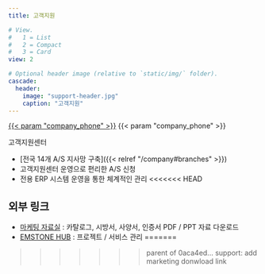 ```yaml
---
title: 고객지원

# View.
#   1 = List
#   2 = Compact
#   3 = Card
view: 2

# Optional header image (relative to `static/img/` folder).
cascade:
  header:
    image: "support-header.jpg"
    caption: "고객지원"
---
```


<div class="blockquote text-center">
<p class="display-4">
  <a class="d-inline d-sm-none" href='tel:{{< param "company_phone" >}}'>{{< param "company_phone" >}}</a>
  <span class="d-none d-sm-inline">{{< param "company_phone" >}}</a>
</p>
<p>고객지원센터</p>
</div>

- [전국 14개 A/S 지사망 구축]({{< relref "/company#branches" >}})
- 고객지원센터 운영으로 편리한 A/S 신청
- 전용 ERP 시스템 운영을 통한 체계적인 관리
<<<<<<< HEAD

## 외부 링크

- [마케팅 자료실](https://1drv.ms/u/s!AjzJrraVP8dFhqEmyjx72_aY65dkIw?e=z4EOGA) : 카탈로그, 시방서, 사양서, 인증서 PDF / PPT 자료 다운로드
- [EMSTONE HUB](https://hub.emstone.com/) : 프로젝트 / 서비스 관리
=======
>>>>>>> parent of 0aca4ed... support: add marketing donwload link
